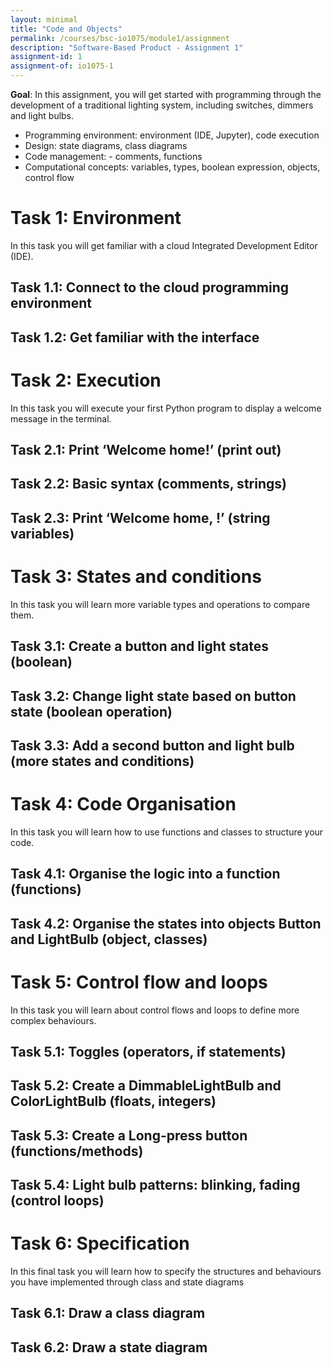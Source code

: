```yaml
---
layout: minimal
title: "Code and Objects"
permalink: /courses/bsc-io1075/module1/assignment
description: "Software-Based Product - Assignment 1"
assignment-id: 1
assignment-of: io1075-1
---
```


**Goal**:  In this assignment, you will get started with programming through the development of a traditional lighting system, including switches, dimmers and light bulbs. 
      
* Programming environment: environment (IDE, Jupyter), code execution
* Design: state diagrams, class diagrams
* Code management: - comments, functions
* Computational concepts: variables, types, boolean expression, objects, control flow


# Task 1: Environment
In this task you will get familiar with a cloud Integrated Development Editor (IDE).

## Task 1.1: Connect to the cloud programming environment
## Task 1.2: Get familiar with the interface


# Task 2: Execution
In this task you will execute your first Python program to display a welcome message in the terminal.

## Task 2.1: Print ‘Welcome home!’ (print out)
## Task 2.2: Basic syntax (comments, strings)
## Task 2.3: Print ‘Welcome home, <name>!’ (string variables)

# Task 3: States and conditions

In this task you will learn more variable types and operations to compare them.

## Task 3.1: Create a button and light states (boolean)
## Task 3.2: Change light state based on button state (boolean operation)
## Task 3.3: Add a second button and light bulb (more states and conditions)


# Task 4: Code Organisation

In this task you will learn how to use functions and classes to structure your code.

## Task 4.1: Organise the logic into a function (functions)
## Task 4.2: Organise the states into objects Button and LightBulb (object, classes)


# Task 5: Control flow and loops

In this task you will learn about control flows and loops to define more complex behaviours.

## Task 5.1: Toggles (operators, if statements)
## Task 5.2: Create a DimmableLightBulb and ColorLightBulb (floats, integers)
## Task 5.3: Create a Long-press button (functions/methods)
## Task 5.4: Light bulb patterns: blinking, fading (control loops)


# Task 6: Specification

In this final task you will learn how to specify the structures and behaviours you have implemented through class and state diagrams

## Task 6.1: Draw a class diagram
## Task 6.2: Draw a state diagram
